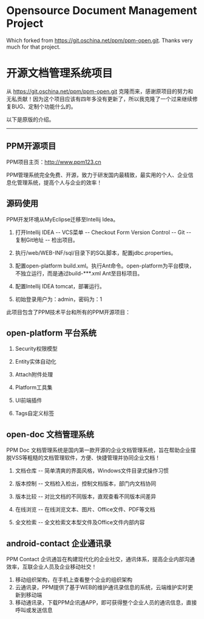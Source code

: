 # Opensource Document Management Project

Which forked from https://git.oschina.net/ppm/ppm-open.git. Thanks very much for that project.


# 开源文档管理系统项目

从 https://git.oschina.net/ppm/ppm-open.git 克隆而来，感谢原项目的努力和无私贡献！因为这个项目应该有四年多没有更新了，所以我克隆了一个过来继续修复BUG、定制个功能什么的。

以下是原版的介绍。

--------------------------------------------

## PPM开源项目

PPM项目主页：http://www.ppm123.cn

PPM管理系统完全免费、开源，致力于研发国内最精致，最实用的个人、企业信息化管理系统，提高个人与企业的效率！

## 源码使用

PPM开发环境从MyEclipse迁移至Intellij Idea。

1. 打开Intellij IDEA -- VCS菜单 -- Checkout Form Version Control -- Git  -- 复制Git地址 -- 检出项目。

2. 执行/web/WEB-INF/sql/目录下的SQL脚本，配置jdbc.properties。

3. 配置open-platform build.xml。执行Ant命令。open-platform为平台模块，不独立运行，而是通过build-***.xml Ant至目标项目。

4. 配置Intellij IDEA tomcat，部署运行。

5. 初始登录用户为：admin，密码为：1

此项目包含了PPM技术平台和所有的PPM开源项目：

## open-platform 平台系统

1. Security权限模型

2. Entity实体自动化

3. Attach附件处理

4. Platform工具集

5. UI前端插件

6. Tags自定义标签

## open-doc 文档管理系统

PPM Doc 文档管理系统是国内第一款开源的企业文档管理系统，旨在帮助企业摆脱VSS等粗糙的文档管理软件，方便、快捷管理并协同企业文档！

1. 文档仓库 -- 简单清爽的界面风格，Windows文件目录式操作习惯

2. 版本控制 -- 文档检入检出，控制文档版本，部门内文档协同

3. 版本比较 -- 对比文档的不同版本，直观查看不同版本间差异

4. 在线浏览 -- 在线浏览文本、图片、Office文件、PDF等文档

5. 全文检索 -- 全文检索文本型文件及Office文件内部内容

## android-contact 企业通讯录

PPM Contact 企讯通旨在构建现代化的企业社交，通讯体系，提高企业内部沟通效率，互联企业人员及企业移动社交！

1. 移动组织架构，在手机上查看整个企业的组织架构
2. 云通讯录，PPM提供了基于WEB的维护通讯录信息的系统，云端维护实时更新到移动端
3. 移动通讯录，下载PPM企讯通APP，即可获得整个企业人员的通讯信息，直接呼叫或发送信息
